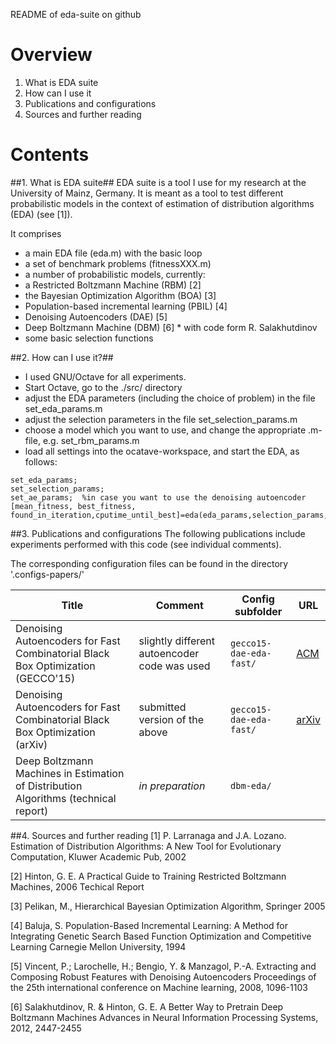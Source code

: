 README of eda-suite on github

# Overview
1. What is EDA suite
2. How can I use it
3. Publications and configurations
4. Sources and further reading

# Contents
##1. What is EDA suite##
EDA suite is a tool I use for my research at the University of Mainz, Germany.
It is meant as a tool to test different probabilistic models in the 
context of estimation of distribution algorithms (EDA) (see [1]).

It comprises
* a main EDA file (eda.m) with the basic loop
* a set of benchmark problems (fitnessXXX.m)
* a number of probabilistic models, currently:
 * a Restricted Boltzmann Machine (RBM) [2]
 * the Bayesian Optimization Algorithm (BOA) [3]
 * Population-based incremental learning  (PBIL) [4]
 * Denoising Autoencoders (DAE) [5]
 * Deep Boltzmann Machine (DBM) [6]  * with code form R. Salakhutdinov
* some basic selection functions
 
##2. How can I use it?##
 * I used GNU/Octave for all experiments. 
 * Start Octave, go to the ./src/ directory
 * adjust the EDA parameters (including the choice of problem)
    in the file set_eda_params.m
 * adjust the selection parameters in the file set_selection_params.m
 * choose a model which you want to use, and change the appropriate 
   .m-file, e.g. set_rbm_params.m
 * load all settings into the ocatave-workspace, and start the EDA,
   as follows:

```
set_eda_params;
set_selection_params;
set_ae_params;  %in case you want to use the denoising autoencoder
[mean_fitness, best_fitness, found_in_iteration,cputime_until_best]=eda(eda_params,selection_params,model_params)
```
##3. Publications and configurations
The following publications include experiments performed with this code (see individual comments).

The corresponding configuration files can be found in the directory '.configs-papers/'

Title|Comment|Config subfolder|URL
--- | --- | --- | --- 
Denoising Autoencoders for Fast Combinatorial Black Box Optimization (GECCO'15)|slightly different autoencoder code was used|`gecco15-dae-eda-fast/`|[ACM](http://dl.acm.org/citation.cfm?doid=2739482.2764691)
Denoising Autoencoders for Fast Combinatorial Black Box Optimization (arXiv)|submitted version of the above|`gecco15-dae-eda-fast/`|[arXiv](http://arxiv.org/abs/1503.01954)
Deep Boltzmann Machines in Estimation of Distribution Algorithms (technical report)|*in preparation* |`dbm-eda/`|


##4. Sources and further reading
[1] P. Larranaga and J.A. Lozano. Estimation of Distribution Algorithms: A New Tool for Evolutionary Computation, Kluwer Academic Pub, 2002

[2] Hinton, G. E. A Practical Guide to Training Restricted Boltzmann Machines, 2006 Techical Report 

[3] Pelikan, M., Hierarchical Bayesian Optimization Algorithm, Springer 2005

[4] Baluja, S. Population-Based Incremental Learning: A Method for Integrating Genetic Search Based Function Optimization and Competitive Learning Carnegie Mellon University, 1994

[5] Vincent, P.; Larochelle, H.; Bengio, Y. & Manzagol, P.-A. Extracting and Composing Robust Features with Denoising Autoencoders Proceedings of the 25th international conference on Machine learning, 2008, 1096-1103

[6] Salakhutdinov, R. & Hinton, G. E. A Better Way to Pretrain Deep Boltzmann Machines Advances in Neural Information Processing Systems, 2012, 2447-2455
